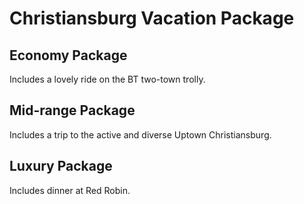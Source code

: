 # Christiansburg Vacation Package


## Economy Package 

Includes a lovely ride on the BT two-town trolly.

## Mid-range Package

Includes a trip to the active and diverse Uptown Christiansburg.

## Luxury Package

Includes dinner at Red Robin.
